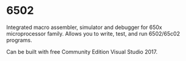 # 6502

Integrated macro assembler, simulator and debugger for 650x microprocessor family. Allows you to write, test, and run 6502/65c02 programs.

Can be built with free Community Edition Visual Studio 2017.
